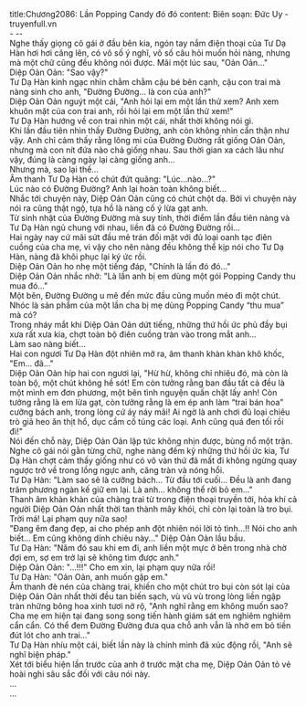 title:Chương2086: Lần Popping Candy đó đó
content:
Biên soạn: Đức Uy - truyenfull.vn<br>- --<br>Nghe thấy giọng cô gái ở đầu bên kia, ngón tay nắm điện thoại của Tư Dạ Hàn hơi hơi căng lên, có vô số ý nghĩ, vô số câu hỏi muốn hỏi nàng, nhưng mà một chữ cũng đều không nói được. Mãi một lúc sau, "Oản Oản..."<br>Diệp Oản Oản: "Sao vậy?"<br>Tư Dạ Hàn kinh ngạc nhìn chằm chằm cậu bé bên cạnh, cậu con trai mà nàng sinh cho anh, "Đường Đường... là con của anh?"<br>Diệp Oản Oản nguýt một cái, "Anh hỏi lại em một lần thử xem? Anh xem khuôn mặt của con trai anh, rồi hỏi lại em một lần thử xem!"<br>Tư Dạ Hàn hướng về con trai nhìn một cái, nhất thời không nói gì.<br>Khi lần đầu tiên nhìn thấy Đường Đường, anh còn không nhìn cẩn thận như vậy. Anh chỉ cảm thấy rằng lông mi của Đường Đường rất giống Oản Oản, nhưng mà con nít đứa nào chả giống nhau. Sau thời gian xa cách lâu như vậy, đúng là càng ngày lại càng giống anh...<br>Nhưng mà, sao lại thế...<br>Âm thanh Tư Dạ Hàn có chút đứt quãng: "Lúc...nào...?"<br>Lúc nào có Đường Đường? Anh lại hoàn toàn không biết...<br>Nhắc tới chuyện này, Diệp Oản Oản cũng có chút chột dạ. Bởi vì chuyện này nói ra cũng thật ngộ, tựa hồ là nàng cố ý lừa gạt anh.<br>Từ sinh nhật của Đường Đường mà suy tính, thời điểm lần đầu tiên nàng và Tư Dạ Hàn ngủ chung với nhau, liền đã có Đường Đường rồi...<br>Hai ngày nay cứ mãi sứt đầu mẻ trán đối mặt với đủ loại oanh tạc điên cuồng của cha mẹ, vì vậy cho nên nàng đều không thể kịp nói cho Tư Dạ Hàn, nàng đã khôi phục lại ký ức rồi.<br>Diệp Oản Oản ho nhẹ một tiếng đáp, "Chính là lần đó đó..."<br>Diệp Oản Oản nhắc nhở: "Là lần anh bị em dùng một gói Popping Candy thu mua đó..."<br>Một bên, Đường Đường u mê đến mức đầu cũng muốn méo đi một chút. Nhóc là sản phẩm của một lần cha bị mẹ dùng Popping Candy “thu mua” mà có?<br>Trong nháy mắt khi Diệp Oản Oản dứt tiếng, những thứ hồi ức phủ đầy bụi xưa rất xưa kia, chợt toàn bộ điên cuồng tràn vào trong mắt anh...<br>Làm sao nàng biết...<br>Hai con ngươi Tư Dạ Hàn đột nhiên mở ra, âm thanh khàn khàn khô khốc, "Em... đã..."<br>Diệp Oản Oản híp hai con ngươi lại, "Hừ hừ, không chỉ nhiêu đó, mà còn là toàn bộ, một chút không hề sót! Em còn tưởng rằng ban đầu tất cả đều là một mình em đơn phương, một bên tình nguyện quấn chặt lấy anh! Còn tưởng rằng là em lừa gạt, còn tưởng rằng là em ép anh làm “trai bán hoa” cưỡng bách anh, trong lòng cứ áy náy mãi! Ai ngờ là anh chơi đủ loại chiêu trò giả heo ăn thịt hổ, dục cầm cố túng các loại. Anh cũng quá đen tối rồi đi!"<br>Nói đến chỗ này, Diệp Oản Oản lập tức không nhịn được, bùng nổ một trận.<br>Nghe cô gái nói gằn từng chữ, nghe nàng đếm kỹ những thứ hồi ức kia, Tư Dạ Hàn chợt cảm thấy giống như có vô vàn thứ đã mất đi không ngừng quay ngược trở về trong lồng ngực anh, căng tràn và nóng hổi.<br>Tư Dạ Hàn: "Làm sao sẽ là cưỡng bách... Từ đầu tới cuối... Đều là anh đang trăm phương ngàn kế giữ em lại. Là anh... không thể rời bỏ em..."<br>Thanh âm khàn khàn của chàng trai từ trong điện thoại truyền tới, hỏa khí cả người Diệp Oản Oản nhất thời tan thành mây khói, chỉ còn lại toàn là tro bụi.<br>Trời má! Lại phạm quy nữa sao!<br>"Đang êm đang đẹp, ai cho phép anh đột nhiên nói lời tỏ tình...!! Nói cho anh biết... Em cũng không dính chiêu này..." Diệp Oản Oản lầu bầu.<br>Tư Dạ Hàn: "Năm đó sau khi em đi, anh liền một mực ở bên trong nhà chờ đợi em, sợ em trở lại sẽ không tìm được anh."<br>Diệp Oản Oản: "...!!!" Cho em xin, lại phạm quy nữa rồi!<br>Tư Dạ Hàn: "Oản Oản, anh muốn gặp em."<br>Âm thanh đè nén của chàng trai, khiến cho một chút tro bụi còn sót lại của Diệp Oản Oản nhất thời đều tan biến sạch, vù vù vù trong lòng liền ngập tràn những bông hoa xinh tươi nở rộ, "Anh nghĩ rằng em không muốn sao? Cha mẹ em hiện tại đang song song tiến hành giám sát em nghiêm nghiêm cẩn cẩn. Có thể đem Đường Đường đưa qua chỗ anh vẫn là nhờ em bỏ tiền đút lót cho anh trai..."<br>Tư Dạ Hàn nhíu một cái, biết lần này là chính mình đã xúc động rồi, "Anh sẽ nghĩ biện pháp."<br>Xét tới biểu hiện lần trước của anh ở trước mặt cha mẹ, Diệp Oản Oản tỏ vẻ hoài nghi sâu sắc đối với câu nói này.<br>...<br>...